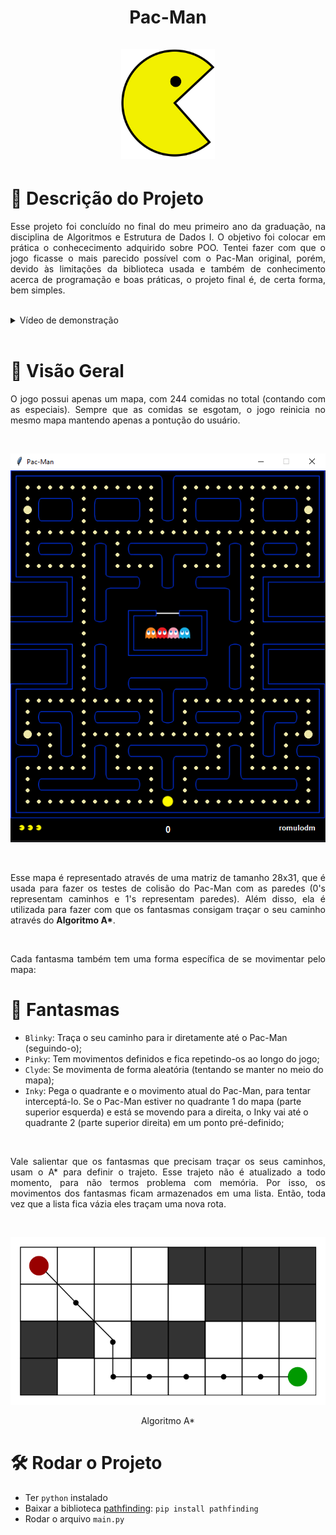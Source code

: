 <h1 align="center">Pac-Man<br><br>
<img src ="https://github.com/romulodm/Pac-Man/blob/main/Sprites/Readme/pac-man.png" width ="150" heigth ="150">
</h1>

# :newspaper: Descrição do Projeto
<p align="justify ">Esse projeto foi concluído no final do meu primeiro ano da graduação, na disciplina de Algoritmos e Estrutura de Dados I. O objetivo foi colocar em prática o conhececimento
adquirido sobre POO. Tentei fazer com que o jogo ficasse o mais parecido possível com o Pac-Man original, porém, devido às limitações da biblioteca usada e também de conhecimento acerca de programação e boas práticas, o projeto final é, de certa forma, bem simples.</p>
<br>
<details>
 <summary>Vídeo de demonstração</summary>
 <br>
 <p>:tv: Esse vídeo foi feito de forma simples, apenas para mostrar como o jogo funciona:
 <a href="https://www.youtube.com/watch?v=UnFUAWCAXgg&ab_channel=Romulo" target="blank">Vídeo no Youtube</a></p>
</details>
<br>

# :mag_right: Visão Geral
<p align="justify ">O jogo possui apenas um mapa, com 244 comidas no total (contando com as especiais). Sempre que as comidas se esgotam, o jogo reinicia no mesmo mapa mantendo apenas a pontução do usuário.</p>
<br>
<p align="center"><img src = "https://github.com/romulodm/Pac-Man/blob/main/Sprites/Readme/game.png" width ="560" heigth ="600" ></p>
<br>
<p align="justify ">
Esse mapa é representado através de uma matriz de tamanho 28x31, que é usada para fazer os testes de colisão do Pac-Man com as paredes (0's representam caminhos e 1's representam paredes). Além disso, ela é utilizada para fazer com que os fantasmas consigam traçar o seu caminho através do <b>Algoritmo A*</b>.</p>
<br>
<p align="justify ">Cada fantasma também tem uma forma específica de se movimentar pelo mapa:</p>

 # :ghost: Fantasmas
 
- `Blinky`: Traça o seu caminho para ir diretamente até o Pac-Man (seguindo-o);
- `Pinky`: Tem movimentos definidos e fica repetindo-os ao longo do jogo;
- `Clyde`: Se movimenta de forma aleatória (tentando se manter no meio do mapa);
- `Inky`: Pega o quadrante e o movimento atual do Pac-Man, para tentar interceptá-lo. Se o Pac-Man estiver no quadrante 1 do mapa (parte superior esquerda) e está se movendo para a direita, o Inky vai até o quadrante 2 (parte superior direita) em um ponto pré-definido;
<br>

<p align="justify ">Vale salientar que os fantasmas que precisam traçar os seus caminhos, usam o A* para definir o trajeto. Esse trajeto não é atualizado a todo momento, para não termos problema com memória. Por isso, os movimentos dos fantasmas ficam armazenados em uma lista. Então, toda vez que a lista fica vázia eles traçam uma nova rota.</p>
<br>

<p align="center"><img src = "https://github.com/romulodm/Pac-Man/blob/main/Sprites/Readme/a-star.png" width ="600" heigth ="350" ></p>
<p align="center">Algoritmo A*</p>

# :hammer_and_wrench: Rodar o Projeto
* Ter `python` instalado
* Baixar a biblioteca <a href="https://pypi.org/project/pathfinding/">pathfinding</a>: `pip install pathfinding`
* Rodar o arquivo `main.py`
